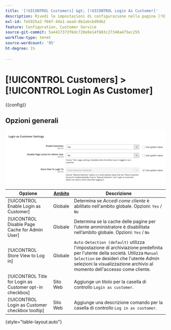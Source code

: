 ```yaml
---
title: '[!UICONTROL Customers] &gt; [!UICONTROL Login As Customer]'
description: Rivedi le impostazioni di configurazione nella pagina [!UICONTROL Customers] &gt; [!UICONTROL Login As Customer] dell'amministratore di Commerce.
exl-id: fe5925a2-f66f-44a1-aead-8b1abcbd9db2
feature: Configuration, Customer Service
source-git-commit: 5a4417373f6dc720e8e14f883c27348a475ec255
workflow-type: tm+mt
source-wordcount: '95'
ht-degree: 1%

---
```


# [!UICONTROL Customers] > [!UICONTROL Login As Customer]

{{config}}

## Opzioni generali

![Accedi come cliente - Opzioni generali](./assets/login-as-customer.png)<!-- zoom -->

<!-- [Login As Customer - General Options](https://experienceleague.adobe.com/en/docs/commerce-admin/customers/customer-accounts/manage/login-as-customer) -->

| Opzione | [Ambito](../../getting-started/websites-stores-views.md#scope-settings) | Descrizione |
|-- | -- | -- |
| [!UICONTROL Enable Login as Customer] | Globale | Determina se _Accedi come cliente_ è abilitato nell&#39;ambito globale. Opzioni: `Yes` / `No` |
| [!UICONTROL Disable Page Cache for Admin User] | Globale | Determina se la cache delle pagine per l’utente amministratore è disabilitata nell’ambito globale. Opzioni: `Yes` / `No` |
| [!UICONTROL Store View to Log in] | Globale | `Auto-Detection (default)` utilizza l&#39;impostazione di archiviazione predefinita per l&#39;utente della società. Utilizza `Manual Selection` se desideri che l&#39;utente _Admin_ selezioni la visualizzazione archivio al momento dell&#39;accesso come cliente. |
| [!UICONTROL Title for Login as Customer opt-in checkbox] | Sito Web | Aggiunge un titolo per la casella di controllo `Login as customer`. |
| [!UICONTROL Login as Customer checkbox tooltip] | Sito Web | Aggiunge una descrizione comando per la casella di controllo `Log in as customer`. |

{style="table-layout:auto"}
